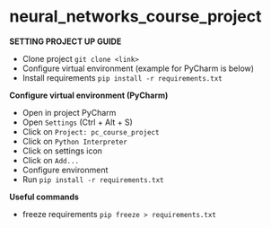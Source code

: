 # neural_networks_course_project

**SETTING PROJECT UP GUIDE**
- Clone project `git clone <link>`
- Configure virtual environment (example for PyCharm is below)
- Install requirements `pip install -r requirements.txt`

**Configure virtual environment (PyCharm)**
- Open in project PyCharm
- Open `Settings` (Ctrl + Alt + S)
- Click on `Project: pc_course_project`
- Click on `Python Interpreter`
- Click on settings icon
- Click on `Add...`
- Configure environment
- Run `pip install -r requirements.txt`

**Useful commands**
- freeze requirements `pip freeze > requirements.txt`
